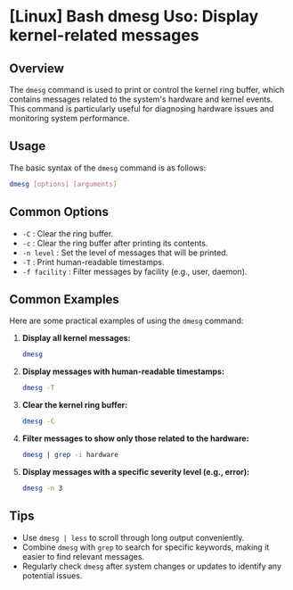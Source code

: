 # [Linux] Bash dmesg Uso: Display kernel-related messages

## Overview
The `dmesg` command is used to print or control the kernel ring buffer, which contains messages related to the system's hardware and kernel events. This command is particularly useful for diagnosing hardware issues and monitoring system performance.

## Usage
The basic syntax of the `dmesg` command is as follows:

```bash
dmesg [options] [arguments]
```

## Common Options
- `-C` : Clear the ring buffer.
- `-c` : Clear the ring buffer after printing its contents.
- `-n level` : Set the level of messages that will be printed.
- `-T` : Print human-readable timestamps.
- `-f facility` : Filter messages by facility (e.g., user, daemon).

## Common Examples
Here are some practical examples of using the `dmesg` command:

1. **Display all kernel messages:**
   ```bash
   dmesg
   ```

2. **Display messages with human-readable timestamps:**
   ```bash
   dmesg -T
   ```

3. **Clear the kernel ring buffer:**
   ```bash
   dmesg -C
   ```

4. **Filter messages to show only those related to the hardware:**
   ```bash
   dmesg | grep -i hardware
   ```

5. **Display messages with a specific severity level (e.g., error):**
   ```bash
   dmesg -n 3
   ```

## Tips
- Use `dmesg | less` to scroll through long output conveniently.
- Combine `dmesg` with `grep` to search for specific keywords, making it easier to find relevant messages.
- Regularly check `dmesg` after system changes or updates to identify any potential issues.